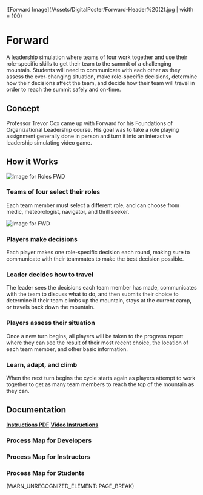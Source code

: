 ![Forward Image](/Assets/DigitalPoster/Forward-Header%20(2).jpg | width = 100)

# Forward
A leadership simulation where teams of four work together and use their role-specific skills to get their team to the summit of a challenging mountain. Students will need to communicate with each other as they assess the ever-changing situation, make role-specific decisions, determine how their decisions affect the team, and decide how their team will travel in order to reach the summit safely and on-time.

## Concept
Professor Trevor Cox came up with Forward for his Foundations of Organizational Leadership course. His goal was to take a role playing assignment generally done in person and turn it into an interactive leadership simulating video game.

## **How it Works**

![Image for Roles FWD](/Assets\Forward-Screenshot-1.PNG)

### Teams of four select their roles
Each team member must select a different role, and can choose from medic, meteorologist, navigator, and thrill seeker.

![Image for FWD](/Assets/Forward-Screenshot-2.PNG)

### Players make decisions
Each player makes one role-specific decision each round, making sure to communicate with their teammates to make the best decision possible.

### Leader decides how to travel
The leader sees the decisions each team member has made, communicates with the team to discuss what to do, and then submits their choice to determine if their team climbs up the mountain, stays at the current camp, or travels back down the mountain.

### Players assess their situation
Once a new turn begins, all players will be taken to the progress report where they can see the result of their most recent choice, the location of each team member, and other basic information.

### Learn, adapt, and climb
When the next turn begins the cycle starts again as players attempt to work together to get as many team members to reach the top of the mountain as they can.

## Documentation
**[Instructions PDF](https://bit.ly/3uajJQY)**
**[Video Instructions](https://www.youtube.com/watch?v=PPqKYJ3dUsA)**

### Process Map for Developers

### 

### 

### 

### 

### Process Map for Instructors

### Process Map for Students

(WARN_UNRECOGNIZED_ELEMENT: PAGE_BREAK)

# 